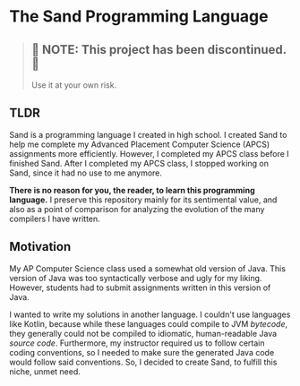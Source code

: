 # The Sand Programming Language

> ## 🚧 NOTE: This project has been discontinued. 🚧
>
> Use it at your own risk.

## TLDR

Sand is a programming language I created in high school.
I created Sand to help me complete my Advanced Placement Computer Science (APCS) assignments more efficiently.
However, I completed my APCS class before I finished Sand.
After I completed my APCS class, I stopped working on Sand, since it had no use to me anymore.

**There is no reason for you, the reader, to learn this programming language.**
I preserve this repository mainly for its sentimental value, and also as a point of comparison for analyzing the evolution of the many compilers I have written.

## Motivation

My AP Computer Science class used a somewhat old version of Java.
This version of Java was too syntactically verbose and ugly for my liking.
However, students had to submit assignments written in this version of Java.

I wanted to write my solutions in another language.
I couldn't use languages like Kotlin, because while these languages
could compile to JVM _bytecode_, they generally could not be compiled to
idiomatic, human-readable Java _source code_.
Furthermore, my instructor required us to follow certain coding conventions,
so I needed to make sure the generated Java code would follow said conventions.
So, I decided to create Sand, to fulfill this niche, unmet need.
